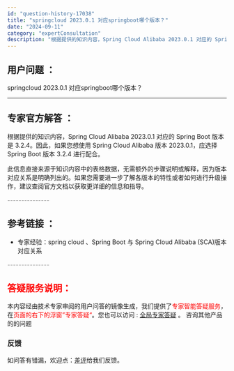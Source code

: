 ```yaml
---
id: "question-history-17038"
title: "springcloud 2023.0.1 对应springboot哪个版本？"
date: "2024-09-11"
category: "expertConsultation"
description: "根据提供的知识内容，Spring Cloud Alibaba 2023.0.1 对应的 Spring Boot 版本是 3.2.4。因此，如果您想使用 Spring Cloud Alibaba 版本 2023.0.1，应选择 Spring Boot 版本 3.2.4 进行配合。此信息直接来源于知识内"
---
```


## 用户问题 ： 
 springcloud 2023.0.1 对应springboot哪个版本？  

---------------
## 专家官方解答 ：

根据提供的知识内容，Spring Cloud Alibaba 2023.0.1 对应的 Spring Boot 版本是 3.2.4。因此，如果您想使用 Spring Cloud Alibaba 版本 2023.0.1，应选择 Spring Boot 版本 3.2.4 进行配合。

此信息直接来源于知识内容中的表格数据，无需额外的步骤说明或解释，因为版本对应关系是明确列出的。如果您需要进一步了解各版本的特性或者如何进行升级操作，建议查阅官方文档以获取更详细的信息和指导。


<font color="#949494">---------------</font> 


## 参考链接 ：

* 专家经验：spring cloud 、Spring Boot 与 Spring Cloud Alibaba (SCA)版本对应关系 


 <font color="#949494">---------------</font> 
 


## <font color="#FF0000">答疑服务说明：</font> 

本内容经由技术专家审阅的用户问答的镜像生成，我们提供了<font color="#FF0000">专家智能答疑服务</font>，在<font color="#FF0000">页面的右下的浮窗”专家答疑“</font>。您也可以访问 : [全局专家答疑](https://answer.opensource.alibaba.com/docs/intro) 。 咨询其他产品的的问题

### 反馈
如问答有错漏，欢迎点：[差评](https://ai.nacos.io/user/feedbackByEnhancerGradePOJOID?enhancerGradePOJOId=17073)给我们反馈。
